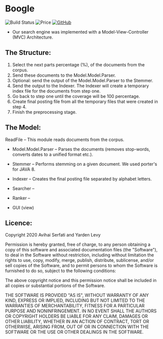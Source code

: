 # Boogle
![Build Status](https://travis-ci.org/lemire/JavaFastPFOR.png)
![Price](https://img.shields.io/badge/price-FREE-0098f7.svg)
[![GitHub](https://img.shields.io/github/license/nevoit/Automated-Messages.svg)](https://github.com/Serfati/The-LionKing-Maze/edit/master/LICENSE)


- Our search engine was implemented with a Model-View-Controller (MVC) Architecture.

The Structure:
-------------

1.	Select the next parts percentage (%), of the documents from the corpus.
2.	Send these documents to the Model.Model.Parser.
3.	Optional: send the output of the Model.Model.Parser to the Stemmer.
4.	Send the output to the Indexer. The Indexer will create a temporary index file for the documents from step one.
5.	Go back to step one until the coverage will be 100 percentage.
6.	Create final posting file from all the temporary files that were created in step 4.
7.	Finish the preprocessing stage.

The Model:
-------------
 ReadFile – This module reads documents from the corpus.

- Model.Model.Parser – Parses the documents (removes stop-words, converts dates to a unified format etc.).

- Stemmer – Performs stemming on a given document. We used porter's for JAVA 8.

- Indexer – Creates the final posting file separated by alphabet letters.

- Searcher – 

- Ranker –

- GUI (view) 


Licence:
-------------

Copyright 2020 Avihai Serfati and Yarden Levy

Permission is hereby granted, free of charge, to any person obtaining a copy of this software and associated documentation files (the "Software"), to deal in the Software without restriction, including without limitation the rights to use, copy, modify, merge, publish, distribute, sublicense, and/or sell copies of the Software, and to permit persons to whom the Software is furnished to do so, subject to the following conditions:

The above copyright notice and this permission notice shall be included in all copies or substantial portions of the Software.

THE SOFTWARE IS PROVIDED "AS IS", WITHOUT WARRANTY OF ANY KIND, EXPRESS OR IMPLIED, INCLUDING BUT NOT LIMITED TO THE WARRANTIES OF MERCHANTABILITY, FITNESS FOR A PARTICULAR PURPOSE AND NONINFRINGEMENT. IN NO EVENT SHALL THE AUTHORS OR COPYRIGHT HOLDERS BE LIABLE FOR ANY CLAIM, DAMAGES OR OTHER LIABILITY, WHETHER IN AN ACTION OF CONTRACT, TORT OR OTHERWISE, ARISING FROM, OUT OF OR IN CONNECTION WITH THE SOFTWARE OR THE USE OR OTHER DEALINGS IN THE SOFTWARE.
